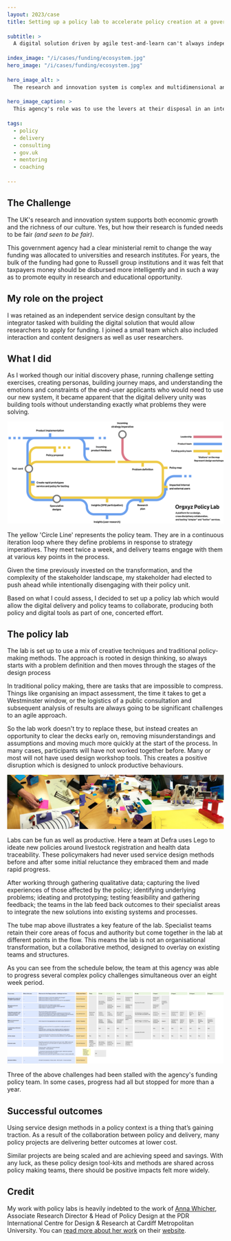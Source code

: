 ```yaml
---
layout: 2023/case
title: Setting up a policy lab to accelerate policy creation at a government funding agency

subtitle: >
  A digital solution driven by agile test-and-learn can't always independently deliver on policy intent. Sometimes you need to design policy and delivery as one thing coherent thing.

index_image: "/i/cases/funding/ecosystem.jpg"
hero_image: "/i/cases/funding/ecosystem.jpg"

hero_image_alt: >
  The research and innovation system is complex and multidimensional and must be considered holistically. As stewards of the system, this agency's role was to use the levers at their disposal in an integrated and coordinated way to support a diverse portfolio of outstanding research and innovation, and the people and infrastructure needed to deliver it

hero_image_caption: >
  This agency's role was to use the levers at their disposal in an integrated and coordinated way to support a diverse portfolio of outstanding research and innovation.

tags: 
  - policy
  - delivery
  - consulting
  - gov.uk
  - mentoring
  - coaching

---
```


## The Challenge

The UK's research and innovation system supports both economic growth and the richness of our culture. Yes, but how their research is funded needs to be fair _(and seen to be fair)_.

This government agency had a clear ministerial remit to change the way funding was allocated to universities and research institutes. For years, the bulk of the funding had gone to Russell group institutions and it was felt that taxpayers money should be disbursed more intelligently and in such a way as to promote equity in research and educational opportunity.


## My role on the project

I was retained as an independent service design consultant by the integrator tasked with building the digital solution that would allow researchers to apply for funding. I joined a small team which also included interaction and content designers as well as user researchers. 


## What I did

As I worked though our initial discovery phase, running challenge setting exercises, creating personas, building journey maps, and understanding the emotions and constraints of the end-user applicants who would need to use our new system, it became apparent that the digital delivery unity was building tools without understanding exactly what problems they were solving.

![Policy and delivery teams are in a continuous iteration loop where they define problems in response to strategy imperatives. They meet twice a week, and delivery teams engage with them at various key points in the process.](/i/cases/funding/policy-lab-tube-map.png)

<p class="imagecaption">
  The yellow 'Circle Line' represents the policy team. They are in a continuous iteration loop where they define problems in response to strategy imperatives. They meet twice a week, and delivery teams engage with them at various key points in the process.
</p>

Given the time previously invested on the transformation, and the complexity of the stakeholder landscape, my stakeholder had elected to push ahead while intentionally disengaging with their policy unit.

Based on what I could assess, I decided to set up a policy lab which would allow the digital delivery and policy teams to collaborate, producing both policy and digital tools as part of one, concerted effort.


## The policy lab

The lab is set up to use a mix of creative techniques and traditional policy-making methods. The approach is rooted in design thinking, so always starts with a problem definition and then moves through the stages of the design process

In traditional policy making, there are tasks that are impossible to compress. Things like organising an impact assessment, the time it takes to get a Westminster window, or the logistics of a public consultation and subsequent analysis of results are always going to be significant challenges to an agile approach.

So the lab work doesn't try to replace these, but instead creates an opportunity to clear the decks early on, removing misunderstandings and assumptions and moving much more quickly at the start of the process. In many cases, participants will have not worked together before. Many or most will not have used design workshop tools. This creates a positive disruption which is designed to unlock productive behaviours.

![A team at Defra using Lego and paper in a policy lab session to ideate future legislation around livestock traceability and farm holding reporting. The policy team had never done anything like this before and the results were very positive, with new ideas and approaches unlocked quickly.](/i/cases/funding/defra-workshop.jpg)

<p class="imagecaption">
  Labs can be fun as well as productive. Here a team at Defra uses Lego to ideate new policies around livestock registration and health data traceability. These policymakers had never used service design methods before and after some initial reluctance they embraced them and made rapid progress.
</p>

After working through gathering qualitative data; capturing the lived experiences of those affected by the policy; identifying underlying problems; ideating and prototyping; testing feasibility and gathering feedback; the teams in the lab feed back outcomes to their specialist areas to integrate the new solutions into existing systems and processes.

The tube map above illustrates a key feature of the lab. Specialist teams retain their core areas of focus and authority but come together in the lab at different points in the flow. This means the lab is not an organisational transformation, but a collaborative method, designed to overlay on existing teams and structures.

As you can see from the schedule below, the team at this agency was able to progress several complex policy challenges simultaneous over an eight week period.


![A picture of a planning document showing the schedule of activities in the lab. The schedule suggests that participants were able to progress multiple issues simultaneously while moving through the process in weeks not moths or even years as before.](/i/cases/funding/overall-workshop-schedule.jpg)

<p class="imagecaption">
  Three of the above challenges had been stalled with the agency's funding policy team. In some cases, progress had all but stopped for more than a year.
</p>

<!--

Styles of Govt intervention

Low level
intervention

- Stewardship
- Leading, influencing and informing 
- Procurement, purchasing and buying powers 
- Providing and commissioning services 
- Funding, taxes, tariffs and subsidies
- Regulation 
- Laws

Larger scale 
intervention

- Laws


![](/i/cases/funding/overall-workshop-schedule.jpg)

overall-workshop-schedule.pdf
policy-lab-tube-map.png

-->

## Successful outcomes

Using service design methods in a policy context is a thing that’s gaining traction. As a result of the collaboration between policy and delivery, many policy projects are delivering better outcomes at lower cost.

Similar projects are being scaled and are achieving speed and savings. With any luck, as these policy design tool-kits and methods are shared across policy making teams, there should be positive impacts felt more widely.


## Credit

My work with policy labs is heavily indebted to the work of [Anna Whicher](https://www.linkedin.com/in/anna-whicher-86865114), Associate Research Director & Head of Policy Design at the PDR International Centre for Design & Research at Cardiff Metropolitan University. You can [read more about her work](https://www.pdr-research.com/news/reflections-on-making-policy-more-citizen-centred-with-dr-anna-whicher) on their [website](https://www.pdr-research.com/work/). 




